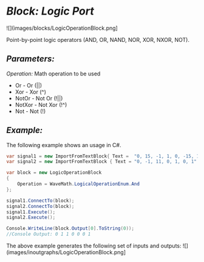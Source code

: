 # *Block: Logic Port*
![](images/blocks/LogicOperationBlock.png]

Point-by-point logic operators (AND, OR, NAND, NOR, XOR, NXOR, NOT).

## *Parameters:*

*Operation:* Math operation to be used
* Or - Or (||)
* Xor - Xor (^)
* NotOr - Not Or (!||)
* NotXor - Not Xor (!^)
* Not - Not (!)

## *Example:*

The following example shows an usage in C#.

```csharp
var signal1 = new ImportFromTextBlock{ Text =  "0, 15, -1, 1, 0, -15, 1,;
var signal2 = new ImportFromTextBlock { Text = "0, -1, 11, 0, 1, 0, 1" };

var block = new LogicOperationBlock
{
    Operation = WaveMath.LogicalOperationEnum.And
};

signal1.ConnectTo(block);
signal2.ConnectTo(block);
signal1.Execute();
signal2.Execute();

Console.WriteLine(block.Output[0].ToString(0));
//Console Output: 0 1 1 0 0 0 1
```

The above example generates the following set of inputs and outputs:
![](images/inoutgraphs/LogicOperationBlock.png]


